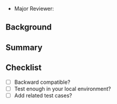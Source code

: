 <!-- Optional  -->
- Major Reviewer:

<!-- Optional  -->
## Background
<!--- Why is this change required? What problem does it solve? -->
<!--- If it fixes an open issue, please link to the issue here. -->

## Summary
<!--- Provide a summary of your changes. -->
<!--- It's a good idea to include the issue you are trying to solve and how to fix it. -->


<!--- Add More if you need. -->

## Checklist

- [ ] Backward compatible?
- [ ] Test enough in your local environment?
- [ ] Add related test cases?
